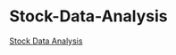 # Stock-Data-Analysis

[Stock Data Analysis](file:///Users/starry93/Desktop/Blog%20Post/Yahoo%20Finance%20Exploratory%20Data%20Analysis%20(2).html)


